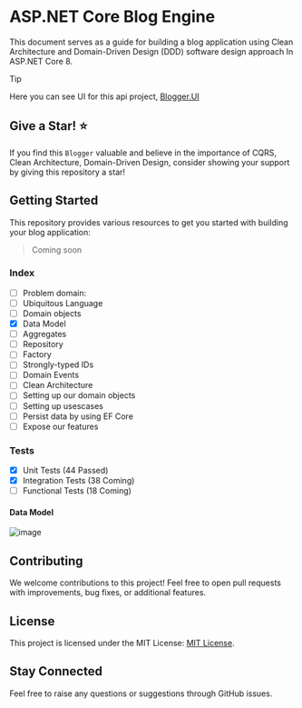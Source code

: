# ASP.NET Core Blog Engine
This document serves as a guide for building a blog application using Clean Architecture and Domain-Driven Design (DDD) software design approach In ASP.NET Core 8.

> [!TIP]
> Here you can see UI for this api project, <a href='https://github.com/thisisnabi/Blogger.UI'>Blogger.UI</a>

## Give a Star! ⭐
If you find this `Blogger` valuable and believe in the importance of CQRS, Clean Architecture, Domain-Driven Design, consider showing your support by giving this repository a star!
 
## Getting Started

This repository provides various resources to get you started with building your blog application:

> Coming soon
### Index
- [ ] Problem domain:
- [ ] Ubiquitous Language
- [ ] Domain objects
- [x] Data Model
- [ ] Aggregates
- [ ] Repository
- [ ] Factory
- [ ] Strongly-typed IDs
- [ ] Domain Events
- [ ] Clean Architecture
- [ ] Setting up our domain objects
- [ ] Setting up usescases
- [ ] Persist data by using EF Core
- [ ] Expose our features

### Tests

- [x] Unit Tests (44 Passed)
- [x] Integration Tests (38 Coming)
- [ ] Functional Tests (18 Coming)

#### Data Model
![image](https://github.com/thisisnabi/Blogger/assets/3371886/58468347-ea03-412f-b493-91572cda02ee)



## Contributing

We welcome contributions to this project! Feel free to open pull requests with improvements, bug fixes, or additional features.
 
## License

This project is licensed under the MIT License: [MIT License](https://opensource.org/licenses/MIT).

## Stay Connected
Feel free to raise any questions or suggestions through GitHub issues.
